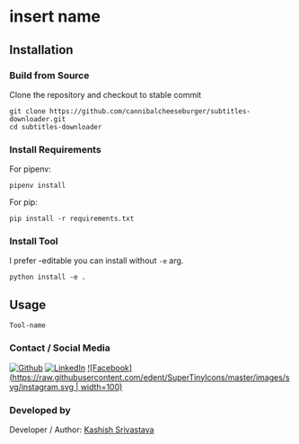 # insert name

## Installation

### Build from Source
Clone the repository and checkout to stable commit

```
git clone https://github.com/cannibalcheeseburger/subtitles-downloader.git
cd subtitles-downloader
```

### Install Requirements
For pipenv:
```
pipenv install
```
For pip:
```
pip install -r requirements.txt
```

### Install Tool
I prefer -editable you can install without `-e` arg.

```
python install -e .
```

## Usage

```
Tool-name
```

### Contact / Social Media

[![Github](https://raw.githubusercontent.com/srbcheema1/CheemaFy/master/myPlugins/extra_things/png_images/social/github.png)](https://github.com/srbcheema1/)
[![LinkedIn](https://raw.githubusercontent.com/srbcheema1/CheemaFy/master/myPlugins/extra_things/png_images/social/linkedin-48x48.png)](https://www.linkedin.com/in/srbcheema1/)
[![Facebook](https://raw.githubusercontent.com/edent/SuperTinyIcons/master/images/svg/instagram.svg | width=100)](https://www.facebook.com/srbcheema/)


### Developed by

Developer / Author: [Kashish Srivastava](https://github.com/cannibalcheeseburger/)

